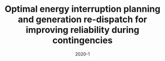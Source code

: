 ---
title: "Optimal energy interruption planning and generation re-dispatch for improving reliability during contingencies"
collection: publications
permalink: /publication/2020-1
date: 2020-1
venue: '2020 IEEE Power &amp; Energy Society Innovative Smart Grid Technologies Conference (ISGT)'
citation: 'Khan, Sohail; Henein, Sawsan; Brunner, Helfried; '
paperurl: 'http://academicpages.github.io/files/paper2.pdf'
---